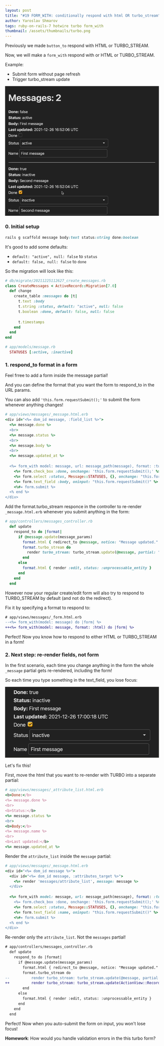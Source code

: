 ```yaml
---
layout: post
title: "#19 FORM_WITH: conditionally respond with html OR turbo_stream"
author: Yaroslav Shmarov
tags: ruby-on-rails-7 hotwire turbo form_with
thumbnail: /assets/thumbnails/turbo.png
---
```


Previously we made `button_to` respond with HTML or TURBO_STREAM.

Now, we will make a `form_with` respond with or HTML or TURBO_STREAM.

Example:

* Submit form without page refresh
* Trigger turbo_stream update

![turbo stream form](assets/images/turbo-stream-form-live-update.gif)

### 0. Initial setup

```ruby
rails g scaffold message body:text status:string done:boolean
```

It's good to add some defaults:
* `default: "active", null: false` to `status`
* `default: false, null: false` to `done`

So the migration will look like this:

```ruby
# db/migrate/20211225112627_create_messages.rb
class CreateMessages < ActiveRecord::Migration[7.0]
  def change
    create_table :messages do |t|
      t.text :body
      t.string :status, default: "active", null: false
      t.boolean :done, default: false, null: false

      t.timestamps
    end
  end
end
```

```ruby
# app/models/message.rb
  STATUSES [:active, :inactive]
```

### 1. respond_to format in a form

Feel frree to add a form inside the message partial!

And you can define the format that you want the form to respond_to in the URL params.

You can also add `'this.form.requestSubmit();'` to submit the form whenever anything changes!

```ruby
# app/views/messages/_message.html.erb
<div id="<%= dom_id message, :field_list %>">
  <%= message.done %>
  <br>
  <%= message.status %>
  <br>
  <%= message.body %>
  <br>
  <%= message.updated_at %>

  <%= form_with model: message, url: message_path(message), format: :turbo_stream, method: :put do |form| %>
    <%= form.check_box :done, onchange: 'this.form.requestSubmit();' %>
    <%= form.select :status, Message::STATUSES, {}, onchange: "this.form.requestSubmit()" %>
    <%= form.text_field :body, oninput: "this.form.requestSubmit()" %>
    <%#= form.submit %>
  <% end %>
</div>
```

Add the format.turbo_stream responce in the controller to re-render `_message.html.erb` whenever you submit anything in the form:

```ruby
# app/controllers/messages_controller.rb
  def update
    respond_to do |format|
      if @message.update(message_params)
        format.html { redirect_to @message, notice: "Message updated." }
        format.turbo_stream do
          render turbo_stream: turbo_stream.update(@message, partial: "messages/message", locals: {message: @message})
        end
      else
        format.html { render :edit, status: :unprocessable_entity }
      end
    end
  end
```

However now your regular create/edit form will also try to respond to TURBO_STREAM by default (and not do the redirect).

Fix it by specifying a format to respond to:

```diff
# app/views/messages/_form.html.erb
--<%= form_with(model: message) do |form| %>
++<%= form_with(model: message, format: :html) do |form| %>
```

Perfect! Now you know how to respond to either HTML or TURBO_STREAM in a form!

### 2. Next step: re-render fields, not form

In the first scenario, each time you change anything in the form the whole `_message` partial gets re-rendered, including the form! 

So each time you type something in the text_field, you lose focus:

![form gets re-rendered](assets/images/form-gets-re-rendered.gif)

Let's fix this!

First, move the html that you want to re-render with TURBO into a separate partial:

```ruby
# app/views/messages/_attribute_list.html.erb
<b>Done:</b>
<%= message.done %>
<br>
<b>Status:</b>
<%= message.status %>
<br>
<b>Body:</b>
<%= message.name %>
<br>
<b>Last updated:</b>
<%= message.updated_at %>
```

Render the `attribute_list` inside the `message` partial:

```ruby
# app/views/messages/_message.html.erb
<div id="<%= dom_id message %>">
  <div id="<%= dom_id message, :attributes_target %>">
    <%= render 'messages/attribute_list', message: message %>
  </div>

  <%= form_with model: message, url: message_path(message), format: :turbo_stream, method: :put do |form| %>
    <%= form.check_box :done, onchange: 'this.form.requestSubmit();' %>
    <%= form.select :status, Message::STATUSES, {}, onchange: "this.form.requestSubmit()" %>
    <%= form.text_field :name, oninput: "this.form.requestSubmit()" %>
    <%#= form.submit %>
  <% end %>
</div>
```

Re-render only the `attribute_list`. Not the `messages` partial!

```diff
# app/controllers/messages_controller.rb
  def update
    respond_to do |format|
      if @message.update(message_params)
        format.html { redirect_to @message, notice: "Message updated." }
        format.turbo_stream do
--          render turbo_stream: turbo_stream.update(@message, partial: "messages/message", locals: {message: @message})
++          render turbo_stream: turbo_stream.update(ActionView::RecordIdentifier.dom_id(@message, :attributes_target), partial: "messages/attribute_list", locals: {message: @message})
        end
      else
        format.html { render :edit, status: :unprocessable_entity }
      end
    end
  end
```

Perfect! Now when you auto-submit the form on input, you won't lose focus!

**Homework**: How would you handle validation errors in the this turbo form?
